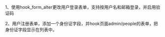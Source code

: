 1、使用hook_form_alter更改用户登录表单，支持按用户名和邮箱登录，并启用验证码

2、用户注册表单，添加一个身份证字段，并hook页面admin/people的表单，把身份证字段显示在列表中。


